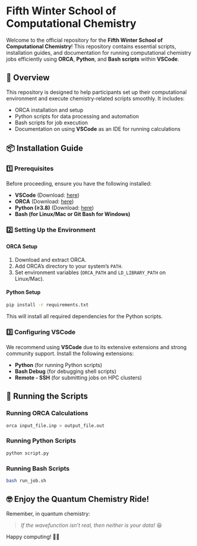 # Fifth Winter School of Computational Chemistry

Welcome to the official repository for the **Fifth Winter School of Computational Chemistry**! This repository contains essential scripts, installation guides, and documentation for running computational chemistry jobs efficiently using **ORCA**, **Python**, and **Bash scripts** within **VSCode**.

## 📌 Overview
This repository is designed to help participants set up their computational environment and execute chemistry-related scripts smoothly. It includes:
- ORCA installation and setup
- Python scripts for data processing and automation
- Bash scripts for job execution
- Documentation on using **VSCode** as an IDE for running calculations

## 📦 Installation Guide
### 1️⃣ Prerequisites
Before proceeding, ensure you have the following installed:
- **VSCode** (Download: [here](https://code.visualstudio.com/))
- **ORCA** (Download: [here](https://orcaforum.kofo.mpg.de/))
- **Python (≥3.8)** (Download: [here](https://www.python.org/downloads/))
- **Bash (for Linux/Mac or Git Bash for Windows)**

### 2️⃣ Setting Up the Environment
#### ORCA Setup
1. Download and extract ORCA.
2. Add ORCA’s directory to your system’s `PATH`.
3. Set environment variables (`ORCA_PATH` and `LD_LIBRARY_PATH` on Linux/Mac).

#### Python Setup
```bash
pip install -r requirements.txt
```
This will install all required dependencies for the Python scripts.

### 3️⃣ Configuring VSCode
We recommend using **VSCode** due to its extensive extensions and strong community support. Install the following extensions:
- **Python** (for running Python scripts)
- **Bash Debug** (for debugging shell scripts)
- **Remote - SSH** (for submitting jobs on HPC clusters)

## 🚀 Running the Scripts
### Running ORCA Calculations
```bash
orca input_file.inp > output_file.out
```
### Running Python Scripts
```bash
python script.py
```
### Running Bash Scripts
```bash
bash run_job.sh
```

## 🤓 Enjoy the Quantum Chemistry Ride!
Remember, in quantum chemistry:
> *If the wavefunction isn’t real, then neither is your data!* 😆

Happy computing! 🚀🔬
